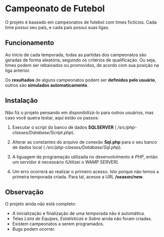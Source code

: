 # **Campeonato de Futebol**

O projeto é baseado em campeonatos de futebol com times fictícios. Cada time possui seu país, e cada país possui suas ligas.

## **Funcionamento**
Ao início de cada temporada, todas as partidas dos campeonatos são geradas de forma aleatória, seguindo os critérios de qualificação. Ou seja, times podem ser rebaixados ou promovidos, de acordo com sua posição na liga anterior.

Os **resultados** de alguns campeonatos podem ser **definidos pelo usuário**, outros são **simulados automaticamente**.

## **Instalação**
Não fiz o projeto pensando em disponibilizá-lo para outros usuários, mas caso você queira testar, aqui estão os passos:

1. Executar o script do banco de dados **SQLSERVER** ( _/src/php-classes/Database/Script.php_).

2. Alterar as constantes do arquivo de conexão **Sql.php** para o seu banco de dados local ( _/src/php-classes/Database/Sql.php_).

3. A liguagem de programação utilizada no desenvolvimento é _PHP_, então um servidor é necessário (Utilizei o WAMP SERVER).

4. Um erro ocorrerá ao realizar o primeiro acesso. Isto porque não temos a primeira temporada criada. Para tal, acesse a URL **/season/new**.

## **Observação**
O projeto ainda não está completo:
 - A inicialização e finalização de uma temporada não é automática.
 - Telas _Lista de Equipes_, _Estatísticas_ e _Sobre_ ainda não foram criadas.
 - Existem campeonatos a serem programados.
 - Bugs podem ocorrer.




